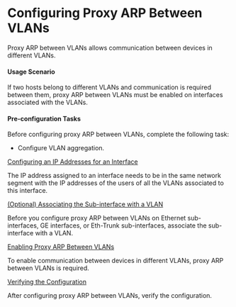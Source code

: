 Configuring Proxy ARP Between VLANs
===================================

Proxy ARP between VLANs allows communication between devices in different VLANs.

#### Usage Scenario

If two hosts belong to different VLANs and communication is required between them, proxy ARP between VLANs must be enabled on interfaces associated with the VLANs.


#### Pre-configuration Tasks

Before configuring proxy ARP between VLANs, complete the following task:

* Configure VLAN aggregation.


[Configuring an IP Addresses for an Interface](../../../../software/nev8r10_vrpv8r16/user/vrp/dc_vrp_arp_cfg_2046.html)

The IP address assigned to an interface needs to be in the same network segment with the IP addresses of the users of all the VLANs associated to this interface. 

[(Optional) Associating the Sub-interface with a VLAN](../../../../software/nev8r10_vrpv8r16/user/vrp/dc_vrp_arp_cfg_2047.html)

Before you configure proxy ARP between VLANs on Ethernet sub-interfaces, GE interfaces, or Eth-Trunk sub-interfaces, associate the sub-interface with a VLAN.

[Enabling Proxy ARP Between VLANs](../../../../software/nev8r10_vrpv8r16/user/vrp/dc_vrp_arp_cfg_2048.html)

To enable communication between devices in different VLANs, proxy ARP between VLANs is required.

[Verifying the Configuration](../../../../software/nev8r10_vrpv8r16/user/vrp/dc_vrp_arp_cfg_2049.html)

After configuring proxy ARP between VLANs, verify the configuration.